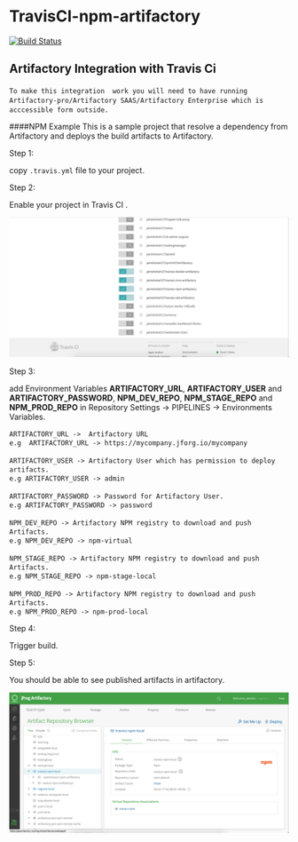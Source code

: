 # TravisCI-npm-artifactory

[![Build Status](https://travis-ci.org/jainishshah17/travisci-npm-artifactory.svg?branch=master)](https://travis-ci.org/jainishshah17/travisci-npm-artifactory)
## Artifactory Integration with Travis Ci

`To make this integration  work you will need to have running Artifactory-pro/Artifactory SAAS/Artifactory Enterprise which is acccessible form outside.`

####NPM Example
This is a sample project that resolve a dependency from Artifactory and deploys the build artifacts to Artifactory.

Step 1:

copy ```.travis.yml``` file to your project.

Step 2: 

Enable your project in Travis CI .

![screenshot](img/Screen_Shot1.png)

Step 3:

add Environment Variables **ARTIFACTORY_URL**, **ARTIFACTORY_USER** and **ARTIFACTORY_PASSWORD**, **NPM_DEV_REPO**, **NPM_STAGE_REPO**  and **NPM_PROD_REPO** in Repository Settings -> PIPELINES -> Environments Variables.
```   
ARTIFACTORY_URL ->  Artifactory URL 
e.g  ARTIFACTORY_URL -> https://mycompany.jforg.io/mycompany

ARTIFACTORY_USER -> Artifactory User which has permission to deploy artifacts.
e.g ARTIFACTORY_USER -> admin

ARTIFACTORY_PASSWORD -> Password for Artifactory User.
e.g ARTIFACTORY_PASSWORD -> password
 
NPM_DEV_REPO -> Artifactory NPM registry to download and push Artifacts.
e.g NPM_DEV_REPO -> npm-virtual 
 
NPM_STAGE_REPO -> Artifactory NPM registry to download and push Artifacts.
e.g NPM_STAGE_REPO -> npm-stage-local

NPM_PROD_REPO -> Artifactory NPM registry to download and push Artifacts.
e.g NPM_PROD_REPO -> npm-prod-local
```

Step 4:

Trigger build.

Step 5: 

You should be able to see published artifacts in artifactory.

![screenshot](img/Screen_Shot3.png)